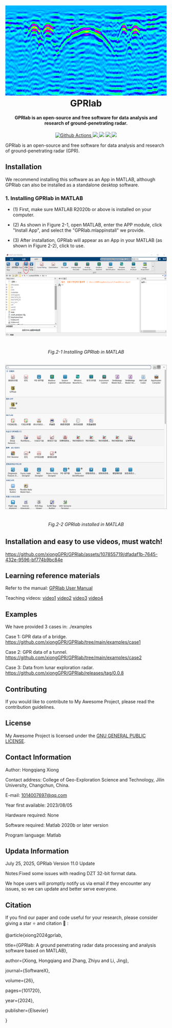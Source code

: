 <h1 align="center">
  <img src="https://raw.githubusercontent.com/erbiaoger/PicGo/main/20230404/202306061528806.jpg" alt="GPRlab" width="600">
      <br>GPRlab<br>
</h1>


<h4 align="center">GPRlab is an open-source and free software for data analysis and research of ground-penetrating radar.</h4>

<p align="center">
  <a href="https://github.com/xiongGPR/GPRlab/actions">
    <img src="https://img.shields.io/github/actions/workflow/status/xiongGPR/GPRlab/release.yml?branch=master&style=flat-square" alt="Github Actions">
  </a>
  <a href="https://goreportcard.com/report/github.com/xiongGPR/GPRlab">
    <img src="https://goreportcard.com/badge/github.com/xiongGPR/GPRlab?style=flat-square">
  </a>
  <img src="https://img.shields.io/github/go-mod/go-version/xiongGPR/GPRlab?style=flat-square">
  <a href="https://github.com/xiongGPR/GPRlab/releases">
    <img src="https://img.shields.io/github/release/xiongGPR/GPRlab/all.svg?style=flat-square">
  </a>
  <a href="https://github.com/xiongGPR/GPRlab/releases/tag/premium">
    <img src="https://img.shields.io/badge/release-Premium-00b4f0?style=flat-square">
  </a>
</p>



GPRlab is an open-source and free software for data analysis and research of ground-penetrating radar (GPR). 

## Installation

We recommend installing this software as an App in MATLAB, although GPRlab can also be installed as a standalone desktop software.

### 1. Installing GPRlab in MATLAB

- (1) First, make sure MATLAB R2020b or above is installed on your computer.

- (2) As shown in Figure 2-1, open MATLAB, enter the APP module, click "Install App", and select the "GPRlab.mlappinstall" we provide.

- (3) After installation, GPRlab will appear as an App in your MATLAB (as shown in Figure 2-2), click to use.

![image-20230601150731047](https://raw.githubusercontent.com/erbiaoger/PicGo/main/20230404/202306062011123.bmp)

<h6 align="center">
<br>Fig.2-1 Installing GPRlab in MATLAB<br>
</h6>

![image-20230606202349587](https://raw.githubusercontent.com/erbiaoger/PicGo/main/20230404/202306062023722.png)

<h6 align="center">
<br>Fig.2-2 GPRlab installed in MATLAB<br>
</h6>


## Installation and easy to use videos, must watch!
https://github.com/xiongGPR/GPRlab/assets/107855719/dfadaf1b-7645-432e-9596-bf774b9bc84e


## Learning reference materials

Refer to the manual: [GPRlab User Manual](https://github.com/xiongGPR/GPRlab/blob/main/docs/GPRlab%20User%20Manual%20-English.pdf)

Teaching videos: [video1](https://www.bilibili.com/video/BV1HX4y1D7Ve/?vd_source=6b3fc235af5b93e6ec8ca4cb7717ab06) [video2](https://www.bilibili.com/video/BV17g4y1E7VJ/?vd_source=6b3fc235af5b93e6ec8ca4cb7717ab06) [video3](https://www.bilibili.com/video/BV1Ev4y1h7Xx/?spm_id_from=333.999.0.0&vd_source=6b3fc235af5b93e6ec8ca4cb7717ab06) [video4](https://www.bilibili.com/video/BV1r84y1K7Ag/?vd_source=6b3fc235af5b93e6ec8ca4cb7717ab06)

## Examples
We have provided 3 cases in: ./examples

Case 1: GPR data of a bridge. https://github.com/xiongGPR/GPRlab/tree/main/examples/case1

Case 2: GPR data of a tunnel. https://github.com/xiongGPR/GPRlab/tree/main/examples/case2

Case 3: Data from lunar exploration radar. https://github.com/xiongGPR/GPRlab/releases/tag/0.0.8
## Contributing

If you would like to contribute to My Awesome Project, please read the contribution guidelines.

## License

My Awesome Project is licensed under the [GNU GENERAL PUBLIC LICENSE](https://github.com/xiongGPR/GPRlab/blob/main/LICENSE).
## Contact Information

Author: Hongqiang Xiong

Contact address: College of Geo-Exploration Science and Technology, Jilin University, Changchun, China.

E-mail: 1014007697@qq.com

Year first available: 2023/08/05

Hardware required: None

Software required: Matlab 2020b or later version

Program language: Matlab

## Updata Information

July 25, 2025, GPRlab Version 11.0 Update 

Notes:Fixed some issues with reading DZT 32-bit format data.

We hope users will promptly notify us via email if they encounter any issues, so we can update and better serve everyone.

## Citation

If you find our paper and code useful for your research, please consider giving a star ⭐ and citation 📝 :

@article{xiong2024gprlab,

  title={GPRlab: A ground penetrating radar data processing and analysis software based on MATLAB},
  
  author={Xiong, Hongqiang and Zhang, Zhiyu and Li, Jing},
  
  journal={SoftwareX},
  
  volume={26},
  
  pages={101720},
  
  year={2024},
  
  publisher={Elsevier}
  
}
